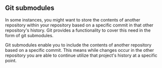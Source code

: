 ## Git submodules

In some instances, you might want to store the contents of another repository within your repository based on a specific commit in that other repository's history. Git provides a functionality to cover this need in the form of git submodules.

Git submodules enable you to include the contents of another repository based on a specific commit. This means while changes occur in the other repository you are able to continue utilize that project's history at a specific point.
